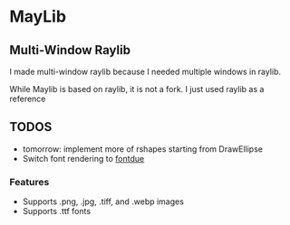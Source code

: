 # MayLib

## Multi-Window Raylib

I made multi-window raylib because I needed multiple windows in raylib.

While Maylib is based on raylib, it is not a fork. I just used raylib as a reference

## TODOS
- tomorrow: implement more of rshapes starting from DrawEllipse
- Switch font rendering to [fontdue](https://docs.rs/fontdue-sdl2/0.3.2/fontdue_sdl2/)

### Features
- Supports .png, .jpg, .tiff, and .webp images
- Supports .ttf fonts